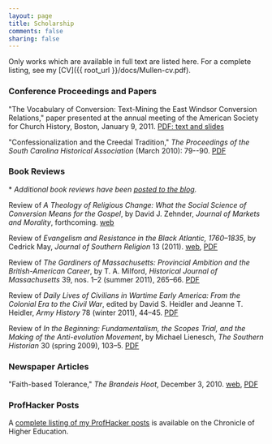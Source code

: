 ```yaml
---
layout: page
title: Scholarship
comments: false
sharing: false
---
```


Only works which are available in full text are listed here. For a
complete listing, see my [CV]({{ root_url }}/docs/Mullen-cv.pdf).


### Conference Proceedings and Papers

"The Vocabulary of Conversion: Text-Mining the East Windsor Conversion
Relations," paper presented at the annual meeting of the American
Society for Church History, Boston, January 9, 2011.
[PDF: text and slides]({{root_url}}/docs/Mullen.Vocabulary-of-Conversion.pdf)

"Confessionalization and the Creedal Tradition," *The Proceedings of
the South Carolina Historical Association* (March 2010): 79--90.
[PDF]({{root_url}}/docs/confessionalization.pdf)

### Book Reviews

\* *Additional book reviews have been 
[posted to the blog]({{root_url}}/blog/categories/book-reviews/).*

Review of *A Theology of Religious Change: What the Social
Science of Conversion Means for the Gospel*, by David J. Zehnder,
*Journal of Markets and Morality*, forthcoming.
[web]({{root_url}}/blog/theology-of-religious-change/)

Review of *Evangelism and Resistance in the Black Atlantic,
1760–1835*, by Cedrick May, *Journal of Southern Religion* 13 (2011).
[web](http://jsr.fsu.edu/issues/vol13/mullen.html),
[PDF]({{root_url}}docs/reviewmay.pdf)

Review of *The Gardiners of Massachusetts: Provincial Ambition and
the British-American Career*, by T. A. Milford, *Historical Journal
of Massachusetts* 39, nos. 1–2 (summer 2011), 265–66.
[PDF]({{root_url}}/docs/reviewgardiners.pdf)

Review of *Daily Lives of Civilians in Wartime Early America: From
the Colonial Era to the Civil War*, edited by David S. Heidler and
Jeanne T. Heidler, *Army History* 78 (winter 2011), 44–45.
[PDF]({{root_url}}docs/reviewdailylives.pdf)

Review of *In the Beginning: Fundamentalism, the Scopes Trial, and
the Making of the Anti-evolution Movement*, by Michael Lienesch,
*The Southern Historian* 30 (spring 2009), 103–5.
[PDF]({{root_url}}/docs/reviewinthebeginning.pdf)

### Newspaper Articles

"Faith-based Tolerance," *The Brandeis Hoot*, December 3, 2010.
[web](http://thebrandeishoot.com/articles/9255),
[PDF]({{root_url}}/docs/faithbasedtolerance.pdf)

### ProfHacker Posts

A [complete listing of my ProfHacker posts](http://chronicle.com/blogs/profhacker/author/lmullen) is available on the Chronicle of Higher Education.
